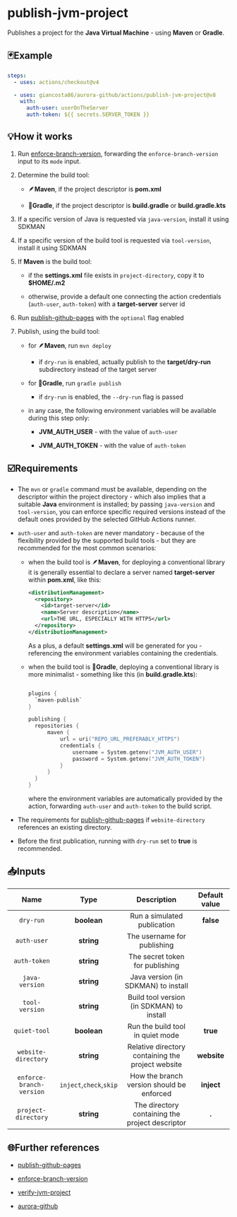 # publish-jvm-project

Publishes a project for the **Java Virtual Machine** - using **Maven** or **Gradle**.

## 🃏Example

```yaml
steps:
  - uses: actions/checkout@v4

  - uses: giancosta86/aurora-github/actions/publish-jvm-project@v8
    with:
      auth-user: userOnTheServer
      auth-token: ${{ secrets.SERVER_TOKEN }}
```

## 💡How it works

1. Run [enforce-branch-version](../enforce-branch-version/README.md), forwarding the `enforce-branch-version` input to its `mode` input.

1. Determine the build tool:

   - 🪶**Maven**, if the project descriptor is **pom.xml**

   - 🐘**Gradle**, if the project descriptor is **build.gradle** or **build.gradle.kts**

1. If a specific version of Java is requested via `java-version`, install it using SDKMAN

1. If a specific version of the build tool is requested via `tool-version`, install it using SDKMAN

1. If **Maven** is the build tool:

   - if the **settings.xml** file exists in `project-directory`, copy it to **$HOME/.m2**

   - otherwise, provide a default one connecting the action credentials (`auth-user`, `auth-token`) with a **target-server** server id

1. Run [publish-github-pages](../publish-github-pages/README.md) with the `optional` flag enabled

1. Publish, using the build tool:

   - for 🪶**Maven**, run `mvn deploy`

     - if `dry-run` is enabled, actually publish to the **target/dry-run** subdirectory instead of the target server

   - for 🐘**Gradle**, run `gradle publish`

     - if `dry-run` is enabled, the `--dry-run` flag is passed

   - in any case, the following environment variables will be available during this step only:

     - **JVM_AUTH_USER** - with the value of `auth-user`

     - **JVM_AUTH_TOKEN** - with the value of `auth-token`

## ☑️Requirements

- The `mvn` or `gradle` command must be available, depending on the descriptor within the project directory - which also implies that a suitable **Java** environment is installed; by passing `java-version` and `tool-version`, you can enforce specific required versions instead of the default ones provided by the selected GitHub Actions runner.

- `auth-user` and `auth-token` are never mandatory - because of the flexibility provided by the supported build tools - but they are recommended for the most common scenarios:

  - when the build tool is 🪶**Maven**, for deploying a conventional library it is generally essential to declare a server named **target-server** within **pom.xml**, like this:

    ```xml
    <distributionManagement>
      <repository>
        <id>target-server</id>
        <name>Server description</name>
        <url>THE URL, ESPECIALLY WITH HTTPS</url>
      </repository>
    </distributionManagement>
    ```

    As a plus, a default **settings.xml** will be generated for you - referencing the environment variables containing the credentials.

  - when the build tool is 🐘**Gradle**, deploying a conventional library is more minimalist - something like this (in **build.gradle.kts**):

    ```kotlin

    plugins {
      `maven-publish`
    }

    publishing {
      repositories {
          maven {
              url = uri("REPO_URL_PREFERABLY_HTTPS")
              credentials {
                  username = System.getenv("JVM_AUTH_USER")
                  password = System.getenv("JVM_AUTH_TOKEN")
              }
          }
      }
    }
    ```

    where the environment variables are automatically provided by the action, forwarding `auth-user` and `auth-token` to the build script.

- The requirements for [publish-github-pages](../publish-github-pages/README.md) if `website-directory` references an existing directory.

- Before the first publication, running with `dry-run` set to **true** is recommended.

## 📥Inputs

|           Name           |          Type           |                    Description                    | Default value |
| :----------------------: | :---------------------: | :-----------------------------------------------: | :-----------: |
|        `dry-run`         |       **boolean**       |            Run a simulated publication            |   **false**   |
|       `auth-user`        |       **string**        |            The username for publishing            |               |
|       `auth-token`       |       **string**        |          The secret token for publishing          |               |
|      `java-version`      |       **string**        |        Java version (in SDKMAN) to install        |               |
|      `tool-version`      |       **string**        |     Build tool version (in SDKMAN) to install     |               |
|       `quiet-tool`       |       **boolean**       |         Run the build tool in quiet mode          |   **true**    |
|   `website-directory`    |       **string**        | Relative directory containing the project website |  **website**  |
| `enforce-branch-version` | `inject`,`check`,`skip` |     How the branch version should be enforced     |  **inject**   |
|   `project-directory`    |       **string**        |  The directory containing the project descriptor  |     **.**     |

## 🌐Further references

- [publish-github-pages](../publish-github-pages/README.md)

- [enforce-branch-version](../enforce-branch-version/README.md)

- [verify-jvm-project](../verify-jvm-project/README.md)

- [aurora-github](../../README.md)
